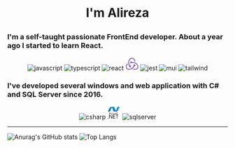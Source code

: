 
# <p align="center">I'm Alireza</p>

 ### I'm a self-taught passionate FrontEnd developer. About a year ago I started to learn React. 

<p align="center">
<img height="30" alt="javascript" src="https://raw.githubusercontent.com/danielcranney/readme-generator/main/public/icons/skills/javascript-colored.svg">
<img height="30" alt="typescript" src="https://raw.githubusercontent.com/danielcranney/readme-generator/main/public/icons/skills/typescript-colored.svg">
<img height="30" alt="react" src="https://raw.githubusercontent.com/danielcranney/readme-generator/main/public/icons/skills/react-colored.svg">
<img height="30" alt="redux" src="https://raw.githubusercontent.com/github/explore/80688e429a7d4ef2fca1e82350fe8e3517d3494d/topics/redux/redux.png">
<img height="30" alt="jest" src="https://jestjs.io/img/jest.png">
<img height="30" alt="mui" src="https://raw.githubusercontent.com/danielcranney/readme-generator/main/public/icons/skills/materialui-colored.svg">
<img height="30" alt="tailwind" src="https://raw.githubusercontent.com/danielcranney/readme-generator/main/public/icons/skills/tailwindcss-colored.svg">
</p>

### I've developed several windows and web application with C# and SQL Server since 2016.

<p align="center">  
<img height="30" alt="csharp" src="https://raw.githubusercontent.com/danielcranney/readme-generator/main/public/icons/skills/csharp-colored.svg">
<img height="30" alt="aspdotnet" src="https://raw.githubusercontent.com/devicons/devicon/master/icons/dot-net/dot-net-original-wordmark.svg">
<img height="30" alt="sqlserver" src="https://camo.githubusercontent.com/7518bdbe92e34ee62df755ffe857fafb4a7c537ed0e1b9f6a5bef7a1d3c8356a/68747470733a2f2f7777772e7376677265706f2e636f6d2f73686f772f3330333232392f6d6963726f736f66742d73716c2d7365727665722d6c6f676f2e737667">
</p>

___

![Anurag's GitHub stats](https://github-readme-stats.vercel.app/api?username=alirezamirahmadi&show_icons=true&theme=onedark)  ![Top Langs](https://github-readme-stats.vercel.app/api/top-langs/?username=alirezamirahmadi&hide_progress=true) 
